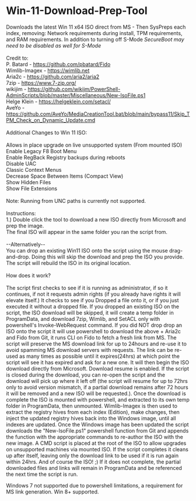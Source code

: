 # Win-11-Download-Prep-Tool<br>
Downloads the latest Win 11 x64 ISO direct from MS - Then SysPreps each index, removing: Network requirements during install, TPM requirements, and RAM requirements. In addition to turning off S-Mode *SecureBoot may need to be disabled as well for S-Mode*<br>
<br>
Credit to:<br>
P. Batard - <a href="https://github.com/pbatard/Fido">https://github.com/pbatard/Fido</a><br>
Wimlib-Imagex - <a href="https://wimlib.net">https://wimlib.net</a><br>
Aria2c - <a href="https://github.com/aria2/aria2">https://github.com/aria2/aria2</a><br>
7zip - <a href="https://www.7-zip.org/">https://www.7-zip.org/</a><br>
wikijim - <a href="https://github.com/wikijm/PowerShell-AdminScripts/blob/master/Miscellaneous/New-IsoFile.ps1">https://github.com/wikijm/PowerShell-AdminScripts/blob/master/Miscellaneous/New-IsoFile.ps1</a><br>
Helge Klein - <a href="https://helgeklein.com/setacl/">https://helgeklein.com/setacl/</a><br>
AveYo - <a href="https://github.com/AveYo/MediaCreationTool.bat/blob/main/bypass11/Skip_TPM_Check_on_Dynamic_Update.cmd">https://github.com/AveYo/MediaCreationTool.bat/blob/main/bypass11/Skip_TPM_Check_on_Dynamic_Update.cmd</a></br>
<br>
Additional Changes to Win 11 ISO:<br>
<br>
Allows in place upgrade on live unsupported system (From mounted ISO)<br>
Enable Legacy F8 Boot Menu<br>
Enable RegBack Registry backups during reboots<br>
Disable UAC<br>
Classic Context Menus<br>
Decrease Space Between Items (Compact View)<br>
Show Hidden Files<br>
Show File Extensions<br>
<br>
Note: Running from UNC paths is currently not supported.<br>
<br>
Instructions:<br>
1.) Double click the tool to download a new ISO directly from Microsoft and prep the image. <br>
The final ISO will appear in the same folder you ran the script from.<br>
<br>
--Alternatively--<br>
You can drop an existing Win11 ISO onto the script using the mouse drag-and-drop. Doing this will skip the download and prep the ISO you provide. The script will rebuild the ISO in its original location.<br>
<br>
How does it work?<br>
<br>
The script first checks to see if it is running as administrator, if so it continues, if not it requests admin rights (if you already have rights it will
elevate itself.) It checks to see if you Dropped a file onto it, or if you just executed it without a dropped file. If you dropped an existing ISO on the
script, the ISO download will be skipped, it will create a temp folder in ProgramData, and download 7zip, Wimlib, and SetACL only with powershell's Invoke-WebRequest
command. If you did NOT drop drop an ISO onto the script it will use powershell to download the above + Aria2c and Fido from Git, it runs CLI on Fido 
to fetch a fresh link from MS. The script will preserve the MS download link for up to 24hours and re-use it to avoid spamming MS download servers with requests. 
The link can be re-used as many times as possible until it expires(24hrs) at which point the script will see it has expired and ask for a new one. It will then 
begin the ISO download directly from Microsoft. Download resume is enabled. If the script is closed during the download, you can re-open the script and the 
download will pick up where it left off (the script will resume for up to 72hrs only to avoid version mismatch, if a partial download remains after 72 hours 
it will be removed and a new ISO will be requested.). Once the download is complete the ISO is mounted with powershell, and extracted to its own temp folder in 
ProgramData, then unmounted. Wimlib-Imagex is then used to extract the registry hives from each index (Edition), make changes, then inject the updated registry 
hives back into the Windows image, until all indexes are updated. Once the Windows image has been updated the script downloads the "New-IsoFile.ps1" powershell 
function from Git and appends the function with the appropriate commands to re-author the ISO with the new image. A CMD script is placed at the root of the ISO to
allow upgrades on unsupported machines via mounted ISO. If the script completes it cleans up after itself, leaving only the download link to be used if it is run 
again within 24hrs. And of course the ISO! ;) If it does not complete, the partial downloaded files and links will remain in ProgramData and be referenced the next
time the script is run.

Windows 7 not supported due to powershell limitations, a requirement for MS link generation. Win 8+ supported.